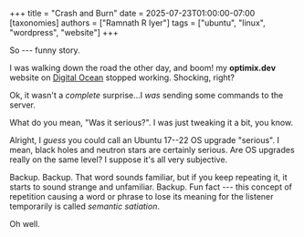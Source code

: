 +++
title = "Crash and Burn"
date = 2025-07-23T01:00:00-07:00
[taxonomies]
authors = ["Ramnath R Iyer"]
tags = ["ubuntu", "linux", "wordpress", "website"]
+++

So --- funny story.

I was walking down the road the other day, and boom! my **optimix.dev** website on [Digital
Ocean](https://digitalocean.com) stopped working. Shocking, right?

Ok, it wasn't a *complete* surprise...I *was* sending some commands to the server.

What do you mean, "Was it serious?". I was just tweaking it a bit, you know.

Alright, I *guess* you could call an Ubuntu 17--22 OS upgrade "serious". I mean, black holes and
neutron stars are certainly serious. Are OS upgrades really on the same level? I suppose it's all
very subjective.

Backup. Backup. That word sounds familiar, but if you keep repeating it, it starts to sound strange
and unfamiliar. Backup. Fun fact --- this concept of repetition causing a word or phrase to lose its
meaning for the listener temporarily is called *semantic satiation*.

Oh well.
